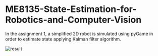 # ME8135-State-Estimation-for-Robotics-and-Computer-Vision

In the assignment 1, a simplified 2D robot is simulated using pyGame in order to estimate state applying Kalman filter algorithm.

![result](https://user-images.githubusercontent.com/82809946/120167631-3a1bce00-c213-11eb-8240-f285e4a12de2.png)

